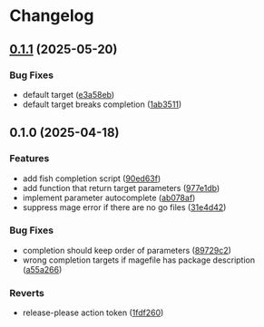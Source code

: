 # Changelog

## [0.1.1](https://github.com/d-strobel/mage-fish-completions/compare/v0.1.0...v0.1.1) (2025-05-20)


### Bug Fixes

* default target ([e3a58eb](https://github.com/d-strobel/mage-fish-completions/commit/e3a58eb55a803347788e14d36d991ff504403bf5))
* default target breaks completion ([1ab3511](https://github.com/d-strobel/mage-fish-completions/commit/1ab3511fcfc259a5090902033aeaf186b2fa647d))

## 0.1.0 (2025-04-18)


### Features

* add fish completion script ([90ed63f](https://github.com/d-strobel/mage-fish-completions/commit/90ed63fa932b72b42dd960aeaec6bee478b98292))
* add function that return target parameters ([977e1db](https://github.com/d-strobel/mage-fish-completions/commit/977e1dbd3724d50110d53b1d616fd378d61286fd))
* implement parameter autocomplete ([ab078af](https://github.com/d-strobel/mage-fish-completions/commit/ab078af154b4f85ae82da0a1cef1ea8598cd7cff))
* suppress mage error if there are no go files ([31e4d42](https://github.com/d-strobel/mage-fish-completions/commit/31e4d427a6416893025a2f46e3ed1e1b3d7e786c))


### Bug Fixes

* completion should keep order of parameters ([89729c2](https://github.com/d-strobel/mage-fish-completions/commit/89729c224eba3743303ee3fb520fbcae21bc4d6b))
* wrong completion targets if magefile has package description ([a55a266](https://github.com/d-strobel/mage-fish-completions/commit/a55a2667dbd6424b9ecdb5f0cbadf7dccdc195a7))


### Reverts

* release-please action token ([1fdf260](https://github.com/d-strobel/mage-fish-completions/commit/1fdf2608e43bc095b43e2504b01d1713122c99bb))
